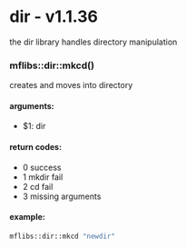 # dir - v1.1.36
the dir library handles directory manipulation


### mflibs::dir::mkcd()

creates and moves into directory

#### arguments:

- $1: dir

#### return codes:

- 0 success
- 1 mkdir fail
- 2 cd fail
- 3 missing arguments

#### example:

```bash
mflibs::dir::mkcd "newdir"
```


